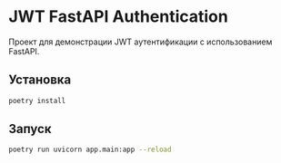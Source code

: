 # JWT FastAPI Authentication

Проект для демонстрации JWT аутентификации с использованием FastAPI.

## Установка

```bash
poetry install
```

## Запуск

```bash
poetry run uvicorn app.main:app --reload
``` 